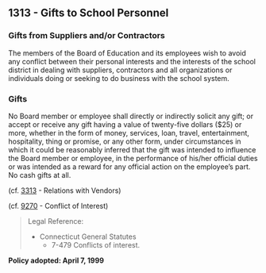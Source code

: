 ## 1313 - Gifts to School Personnel

### Gifts from Suppliers and\/or Contractors

The members of the Board of Education and its employees wish to avoid any conflict between their personal interests and the interests of the school district in dealing with suppliers, contractors and all organizations or individuals doing or seeking to do business with the school system.

### Gifts

No Board member or employee shall directly or indirectly solicit any gift; or accept or receive any gift having a value of twenty-five dollars \($25\) or more, whether in the form of money, services, loan, travel, entertainment, hospitality, thing or promise, or any other form, under circumstances in which it could be reasonably inferred that the gift was intended to influence the Board member or employee, in the performance of his\/her official duties or was intended as a reward for any official action on the employee’s part.  No cash gifts at all.

\(cf. [3313](/policies/3000/3313.md) - Relations with Vendors\)

\(cf. [9270](/policies/9000/9270.md) - Conflict of Interest\)

> Legal Reference:
> 
> * Connecticut General Statutes
>   * 7-479 Conflicts of interest.

**Policy adopted:  April 7, 1999**


